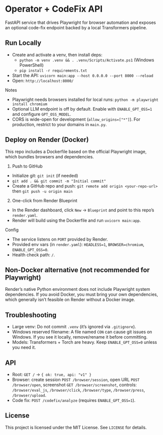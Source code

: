 # Operator + CodeFix API

FastAPI service that drives Playwright for browser automation and exposes an optional code-fix endpoint backed by a local Transformers pipeline.

## Run Locally

- Create and activate a venv, then install deps:
  - `python -m venv .venv && . .venv/Scripts/Activate.ps1` (Windows PowerShell)
  - `pip install -r requirements.txt`
- Start the API: `uvicorn main:app --host 0.0.0.0 --port 8000 --reload`
- Open: `http://localhost:8000/`

Notes
- Playwright needs browsers installed for local runs: `python -m playwright install chromium`
- Optional LLM endpoint is off by default. Enable with `ENABLE_GPT_OSS=1` and configure `GPT_OSS_MODEL`.
- CORS is wide-open for development (`allow_origins=["*"]`). For production, restrict to your domains in `main.py`.

## Deploy on Render (Docker)

This repo includes a Dockerfile based on the official Playwright image, which bundles browsers and dependencies.

1) Push to GitHub
- Initialize git: `git init` (if needed)
- `git add . && git commit -m "Initial commit"`
- Create a GitHub repo and push: `git remote add origin <your-repo-url>` then `git push -u origin main`

2) One-click from Render Blueprint
- In the Render dashboard, click `New` → `Blueprint` and point to this repo’s `render.yaml`.
- Render will build using the Dockerfile and run `uvicorn main:app`.

Config
- The service listens on `PORT` provided by Render.
- Provided env vars (in `render.yaml`): `HEADLESS=1`, `BROWSER=chromium`, `ENABLE_GPT_OSS=0`.
- Health check path: `/`.

## Non-Docker alternative (not recommended for Playwright)

Render’s native Python environment does not include Playwright system dependencies. If you avoid Docker, you must bring your own dependencies, which generally isn’t feasible on Render without a Docker image.

## Troubleshooting

- Large venv: Do not commit `.venv` (it’s ignored via `.gitignore`).
- Windows reserved filename: A file named `CON` can cause git issues on Windows. If you see it locally, remove/rename it before committing.
- Models: Transformers + Torch are heavy. Keep `ENABLE_GPT_OSS=0` unless you need it.

## API

- Root: `GET /` -> `{ ok: true, api: "v1" }`
- Browser: create session `POST /browser/session`, open URL `POST /browser/open`, screenshot `GET /browser/screenshot`, controls: `/browser/eval_js`, `/browser/click`, `/browser/type`, `/browser/press`, `/browser/upload`.
- Code fix: `POST /codefix/analyze` (requires `ENABLE_GPT_OSS=1`).

## License

This project is licensed under the MIT License. See `LICENSE` for details.
